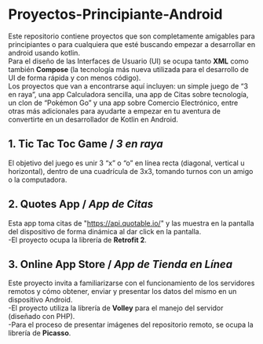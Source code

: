 # Proyectos-Principiante-Android
Este repositorio contiene proyectos que son completamente amigables para principiantes o para cualquiera que esté buscando empezar a desarrollar en android usando kotlin.
<br>Para el diseño de las Interfaces de Usuario (UI) se ocupa tanto <b>XML</b> como también <b>Compose</b> (la tecnología más nueva utilizada para el desarrollo de UI de forma rápida y con menos código).
<br>Los proyectos que van a encontrarse aquí incluyen: un simple juego de “3 en raya”, una app Calculadora sencilla, una app de Citas sobre tecnología, un clon de “Pokémon Go” y una app sobre Comercio Electrónico, entre otras más adicionales para ayudarte a empezar en tu aventura de convertirte en un desarrollador de Kotlin en Android.  

## 1. Tic Tac Toc Game / <i>3 en raya</i> 
El objetivo del juego es unir 3 “x” o “o” en línea recta (diagonal, vertical u horizontal), dentro de una cuadrícula de 3x3, tomando turnos con un amigo o la computadora.

## 2. Quotes App / <i>App de Citas </i>
Esta app toma citas de "https://api.quotable.io/" y las muestra en la pantalla del dispositivo de forma dinámica al dar click en la pantalla. 
<br>-El proyecto ocupa la librería de <b>Retrofit 2</b>.

## 3. Online App Store / <i>App de Tienda en Línea</i>
Este proyecto invita a familiarizarse con el funcionamiento de los servidores remotos y cómo obtener, enviar y presentar los datos del mismo en un dispositivo Android.
<br>-El proyecto utiliza la librería de <b>Volley</b> para el manejo del servidor (diseñado con PHP).
<br>-Para el proceso de presentar imágenes del repositorio remoto, se ocupa la librería de  <b>Picasso</b>.
